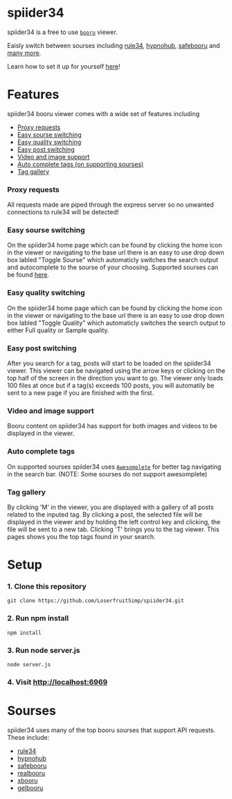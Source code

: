 # spiider34

spiider34 is a free to use [`booru`](https://booru.org/top) viewer.

Eaisly switch between sourses including [rule34](https://rule34.xxx), [hypnohub](https://hypnohub.net), [safebooru](https://safebooru.org) and [many more](#sourses).

Learn how to set it up for yourself [here](#setup)!

# Features

spiider34 booru viewer comes with a wide set of features including

- [Proxy requests](#proxy-requests)
- [Easy sourse switching](#easy-sourse-switching)
- [Easy quality switching](#easy-quality-switching)
- [Easy post switching](#easy-post-switching)
- [Video and image support](#video-and-image-support)
- [Auto complete tags (on supporting sourses)](#auto-complete-tags)
- [Tag gallery](#tag-gallery)

### Proxy requests

All requests made are piped through the express server so no unwanted connections to rule34 will be detected!

### Easy sourse switching

On the spiider34 home page which can be found by clicking the home icon in the viewer or navigating to the base url there is an easy to use drop down box labled "Toggle Sourse" which automaticly switches the search output and autocomplete to the sourse of your choosing. Supported sourses can be found [here](#sourses).

### Easy quality switching

On the spiider34 home page which can be found by clicking the home icon in the viewer or navigating to the base url there is an easy to use drop down box labled "Toggle Quality" which automaticly switches the search output to either Full quality or Sample quality.

### Easy post switching

After you search for a tag, posts will start to be loaded on the spiider34 viewer. This viewer can be navigated using the arrow keys or clicking on the top half of the screen in the direction you want to go. The viewer only loads 100 files at once but if a tag(s) exceeds 100 posts, you will automatily be sent to a new page if you are finished with the first.

### Video and image support

Booru content on spiider34 has support for both images and videos to be displayed in the viewer.

### Auto complete tags

On supported sourses spiider34 uses [`Awesomplete`](https://github.com/LeaVerou/awesomplete) for better tag navigating in the search bar. (NOTE: Some sourses do not support awesomplete)

### Tag gallery

By clicking 'M' in the viewer, you are displayed with a gallery of all posts related to the inputed tag. By clicking a post, the selected file will be displayed in the viewer and by holding the left control key and clicking, the file will be sent to a new tab. Clicking 'T' brings you to the tag viewer. This pages shows you the top tags found in your search.

# Setup

### 1. Clone this repository
```
git clone https://github.com/LoserfruitSimp/spiider34.git
```
### 2. Run npm install
```
npm install
```
### 3. Run node server.js
```
node server.js
```
### 4. Visit [http://localhost:6969](http://localhost:6969)


# Sourses

spiider34 uses many of the top booru sourses that support API requests. These include:

- [rule34](https://rule34.xxx)
- [hypnohub](https://hypnohub.net)
- [safebooru](https://safebooru.org)
- [realbooru](https://realbooru.com)
- [xbooru](https://xbooru.com)
- [gelbooru](https://gelbooru.com)
